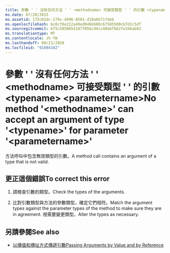 ```yaml
---
title: 參數 ' ' 沒有任何方法 ' ' <methodname> 可接受類型 ' ' 的引數 <typename> <parametername>
ms.date: 07/20/2015
ms.assetid: 175c01dc-279c-4996-8501-d19a6671fdeb
ms.openlocfilehash: 6c0cf8e212a49ed046b600c67585500cb7d2c5df
ms.sourcegitcommit: bf5c5850654187705bc94cc40ebfb62fe346ab02
ms.translationtype: MT
ms.contentlocale: zh-TW
ms.lasthandoff: 09/23/2020
ms.locfileid: "91084342"
---
```

# <a name="no-method-methodname-can-accept-an-argument-of-type-typename-for-parameter-parametername"></a><span data-ttu-id="ec47c-102">參數 ' ' 沒有任何方法 ' ' \<methodname> 可接受類型 ' ' 的引數 \<typename> \<parametername></span><span class="sxs-lookup"><span data-stu-id="ec47c-102">No method '\<methodname>' can accept an argument of type '\<typename>' for parameter '\<parametername>'</span></span>

<span data-ttu-id="ec47c-103">方法呼叫中包含無效類型的引數。</span><span class="sxs-lookup"><span data-stu-id="ec47c-103">A method call contains an argument of a type that is not valid.</span></span>  
  
## <a name="to-correct-this-error"></a><span data-ttu-id="ec47c-104">更正這個錯誤</span><span class="sxs-lookup"><span data-stu-id="ec47c-104">To correct this error</span></span>  
  
1. <span data-ttu-id="ec47c-105">請檢查引數的類型。</span><span class="sxs-lookup"><span data-stu-id="ec47c-105">Check the types of the arguments.</span></span>  
  
2. <span data-ttu-id="ec47c-106">比對引數類型與方法的參數類型，確定它們相符。</span><span class="sxs-lookup"><span data-stu-id="ec47c-106">Match the argument types against the parameter types of the method to make sure they are in agreement.</span></span> <span data-ttu-id="ec47c-107">視需要變更類型。</span><span class="sxs-lookup"><span data-stu-id="ec47c-107">Alter the types as necessary.</span></span>  
  
## <a name="see-also"></a><span data-ttu-id="ec47c-108">另請參閱</span><span class="sxs-lookup"><span data-stu-id="ec47c-108">See also</span></span>

- [<span data-ttu-id="ec47c-109">以傳值和傳址方式傳遞引數</span><span class="sxs-lookup"><span data-stu-id="ec47c-109">Passing Arguments by Value and by Reference</span></span>](../programming-guide/language-features/procedures/passing-arguments-by-value-and-by-reference.md)
